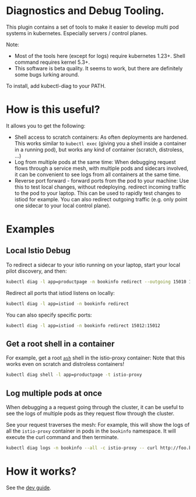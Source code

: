 # Diagnostics and Debug Tooling.

This plugin contains a set of tools to make it easier to develop multi pod systems in kubernetes. Especially servers / control planes.

Note:
- Most of the tools here (except for logs) require kubernetes 1.23+. Shell command requires kernel 5.3+.
- This software is beta quality. It seems to work, but there are definitely some bugs lurking around.

To install, add kubectl-diag to your PATH.

# How is this useful?

It allows you to get the following:
- Shell access to scratch containers: As often deployments are hardened.
    This works similar to `kubectl exec` (giving you a shell inside a container in a running pod), but works any kind of container (scratch, distroless, ...)
- Log from multiple pods at the same time: When debugging request flows through a service mesh, with multiple pods and sidecars involved, it can be convenient to see logs
  from all containers at the same time.
- Reverse port forward - forward ports from the pod to your machine: Use this to test local changes, without redeploying. redirect incoming traffic to the pod to your laptop. This can be used to rapidly test changes to istiod for example. You can also redirect outgoing traffic (e.g. only point one sidecar to your local control plane).

# Examples

## Local Istio Debug

To redirect a sidecar to your istio running on your laptop, start your local pilot discovery, and then:

```sh
kubectl diag -l app=productpage -n bookinfo redirect --outgoing 15010 15012 15014
```

Redirect all ports that istiod listens on locally:

```sh
kubectl diag -l app=istiod -n bookinfo redirect
```

You can also specify specific ports:

```sh
kubectl diag -l app=istiod -n bookinfo redirect 15012:15012
```

## Get a root shell in a container

For example, get a root [`ash`](https://www.busybox.net/) shell in the istio-proxy container:
Note that this works even on scratch and distroless containers!

```sh
kubectl diag shell -l app=productpage -t istio-proxy
```

## Log multiple pods at once

When debugging a a request going through the cluster, it can be useful to see the logs of multiple pods as they request
flow through the cluster.

See your request traverses the mesh:
For example, this will show the logs of all the `istio-proxy` container in pods in the `bookinfo` namespace.
It will execute the curl command and then terminate.

```sh
kubectl diag logs -n bookinfo --all -c istio-proxy -- curl http://foo.bar.com
```


# How it works?

See the [dev guide](DEVELOPER_GUIDE.md).